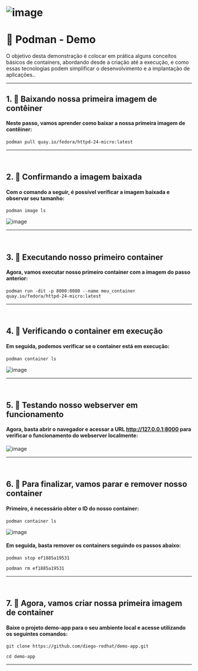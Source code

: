 # ![image](https://github.com/user-attachments/assets/6e497687-0862-4b6f-92e1-a442097c97a8)

# 📌 Podman - Demo

O objetivo desta demonstração é colocar em prática alguns conceitos básicos de containers, abordando desde a criação até a execução, e como essas tecnologias podem simplificar o desenvolvimento e a implantação de aplicações..

---

## 1. 🔹 Baixando nossa primeira imagem de contêiner

#### Neste passo, vamos aprender como baixar a nossa primeira imagem de contêiner:

```podman pull quay.io/fedora/httpd-24-micro:latest```

---
&nbsp;

## 2. 🔹 Confirmando a imagem baixada

#### Com o comando a seguir, é possível verificar a imagem baixada e observar seu tamanho:

```podman image ls```

![image](https://github.com/user-attachments/assets/5b7e8a32-c4b1-4f71-b5b5-8d332bb4970f)

---
&nbsp;

## 3. 🔹 Executando nosso primeiro container

#### Agora, vamos executar nosso primeiro container com a imagem do passo anterior:

`podman run -dit -p 8000:8080 --name meu_container quay.io/fedora/httpd-24-micro:latest`

---
&nbsp;

## 4. 🔹 Verificando o container em execução

#### Em seguida, podemos verificar se o container está em execução:

``podman container ls``

![image](https://github.com/user-attachments/assets/afa3cb92-a8fd-4dbc-bc00-840b9d2c8521)



---
&nbsp;

## 5. 🔹 Testando nosso webserver em funcionamento

#### Agora, basta abrir o navegador e acessar a URL http://127.0.0.1:8000 para verificar o funcionamento do webserver localmente:

![image](https://github.com/user-attachments/assets/c92a596f-e3ba-47f1-888d-564bed88c3f4)

---
&nbsp;

## 6. 🔹 Para finalizar, vamos parar e remover nosso container 

#### Primeiro, é necessário obter o ID do nosso container:

`podman container ls`

![image](https://github.com/user-attachments/assets/faa2d04e-9a62-4316-bf21-a5f2b41cd9d8)

#### Em seguida, basta remover os containers seguindo os passos abaixo:

`podman stop ef1885a19531`

`podman rm ef1885a19531`

---
&nbsp;

## 7. 🔹 Agora, vamos criar nossa primeira imagem de container

#### Baixe o projeto demo-app para o seu ambiente local e acesse utilizando os seguintes comandos:

`git clone https://github.com/diego-redhat/demo-app.git`

`cd demo-app`

---
&nbsp;
